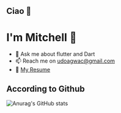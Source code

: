 ## Ciao 👋

# I'm Mitchell 🎴
*  💬 Ask me about flutter and Dart
*  📫 Reach me on udoagwac@gmail.com
*  📄 [My Resume](https://docs.google.com/document/d/1nvkCjo8hFv_o3N7SxoM2S1_6tysmHPrI62MlScCOTN0/edit?usp=sharing)

## According to Github
![Anurag's GitHub stats](https://github-readme-stats.vercel.app/api?username=CodeTemplar99&theme=calm&show_icons=true&count_private=true)

